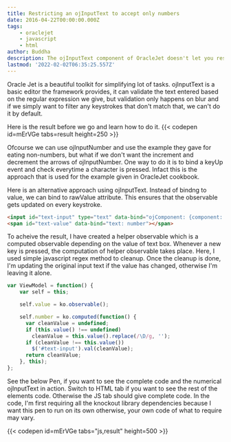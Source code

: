 ```yaml
---
title: Restricting an ojInputText to accept only numbers
date: 2016-04-22T00:00:00.000Z
tags:
    - oraclejet
    - javascript
    - html
author: Buddha
description: The ojInputText component of OracleJet doesn't let you restrict the input. Here is a solution that rejects any non numeric characters.
lastmod: '2022-02-02T06:35:25.557Z'
---
```

Oracle Jet is a beautiful toolkit for simplifying lot of tasks. ojInputText is a basic editor the framework provides, it can validate the text entered based on the regular expression we give, but validation only happens on blur and if we simply want to filter any keystrokes that don't match that, we can't do it by default.

Here is the result before we go and learn how to do it.
{{< codepen id=mErVGe tabs=result height=250 >}}

Ofcourse we can use ojInputNumber and use the example they gave for eating non-numbers, but what if we don't want the increment and decrement the arrows of ojInputNumber. One way to do it is to bind a keyUp event and check everytime a character is pressed. Infact this is the approach that is used for the example given in OracleJet cookbook.

Here is an alternative approach using ojInputText. Instead of bindng to value, we can bind to rawValue attribute. This ensures that the observable gets updated on every keystroke. <!--more-->

```html {linenos=false}
<input id="text-input" type="text" data-bind="ojComponent: {component: 'ojInputText', rawValue: value}" />
<span id="text-value" data-bind="text: number"></span>
```

To acheive the result, I have created a helper observable which is a computed observable depending on the value of text box. Whenever a new key is pressed, the computation of helper observable takes place. Here, I used simple javascript regex method to cleanup. Once the cleanup is done, I'm updating the original input text if the value has changed, otherwise I'm leaving it alone. 

```js
var ViewModel = function() {
    var self = this;

    self.value = ko.observable();

    self.number = ko.computed(function() {
      var cleanValue = undefined;
      if (this.value() !== undefined)
        cleanValue = this.value().replace(/\D/g, '');
      if (cleanValue !== this.value())
        $('#text-input').val(cleanValue);
      return cleanValue;
    }, this);
};
```

See the below Pen, if you want to see the complete code and the numerical ojInputText in action. Switch to HTML tab if you want to see the rest of the elements code. Otherwise the JS tab should give complete code. In the code, I'm first requiring all the knockout library dependencies because I want this pen to run on its own otherwise, your own code of what to require may vary.

{{< codepen id=mErVGe tabs="js,result" height=500 >}}